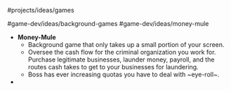 #projects/ideas/games 



#game-dev/ideas/background-games #game-dev/ideas/money-mule 
- **Money-Mule**
	- Background game that only takes up a small portion of your screen.
	- Oversee the cash flow for the criminal organization you work for. Purchase legitimate businesses, launder money, payroll, and the routes cash takes to get to your businesses for laundering.
	- Boss has ever increasing quotas you have to deal with ~eye-roll~.
- 
